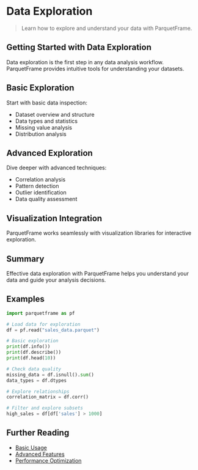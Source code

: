 # Data Exploration

> Learn how to explore and understand your data with ParquetFrame.

## Getting Started with Data Exploration

Data exploration is the first step in any data analysis workflow. ParquetFrame provides intuitive tools for understanding your datasets.

## Basic Exploration

Start with basic data inspection:
- Dataset overview and structure
- Data types and statistics
- Missing value analysis
- Distribution analysis

## Advanced Exploration

Dive deeper with advanced techniques:
- Correlation analysis
- Pattern detection
- Outlier identification
- Data quality assessment

## Visualization Integration

ParquetFrame works seamlessly with visualization libraries for interactive exploration.

## Summary

Effective data exploration with ParquetFrame helps you understand your data and guide your analysis decisions.

## Examples

```python
import parquetframe as pf

# Load data for exploration
df = pf.read("sales_data.parquet")

# Basic exploration
print(df.info())
print(df.describe())
print(df.head(10))

# Check data quality
missing_data = df.isnull().sum()
data_types = df.dtypes

# Explore relationships
correlation_matrix = df.corr()

# Filter and explore subsets
high_sales = df[df['sales'] > 1000]
```

## Further Reading

- [Basic Usage](../usage.md)
- [Advanced Features](../advanced.md)
- [Performance Optimization](../analytics-statistics/benchmarks.md)
